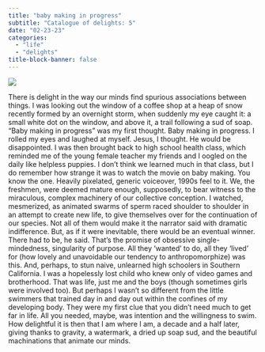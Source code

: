 ```yaml
---
title: "baby making in progress"
subtitle: "Catalogue of delights: 5"
date: "02-23-23"
categories:
  - "life"
  - "delights"
title-block-banner: false
---
```


![](https://substackcdn.com/image/fetch/f_auto,q_auto:good,fl_progressive:steep/https%3A%2F%2Fsubstack-post-media.s3.amazonaws.com%2Fpublic%2Fimages%2F0541f81a-354a-4e85-97e3-727e3a4d6f16_4032x3024.jpeg)

There is delight in the way our minds find spurious associations between things. I was looking out the window of a coffee shop at a heap of snow recently formed by an overnight storm, when suddenly my eye caught it: a small white dot on the window, and above it, a trail following a sud of soap. “Baby making in progress” was my first thought. Baby making in progress. I rolled my eyes and laughed at myself. Jesus, I thought. He would be disappointed. I was then brought back to high school health class, which reminded me of the young female teacher my friends and I oogled on the daily like helpless puppies. I don’t think we learned much in that class, but I do remember how strange it was to watch the movie on baby making. You know the one. Heavily pixelated, generic voiceover, 1990s feel to it. We, the freshmen, were deemed mature enough, supposedly, to bear witness to the miraculous, complex machinery of our collective conception. I watched, mesmerized, as animated swarms of sperm raced shoulder to shoulder in an attempt to create new life, to give themselves over for the continuation of our species. Not all of them would make it the narrator said with dramatic indifference. But, as if it were inevitable, there would be an eventual winner. There had to be, he said. That’s the promise of obsessive single-mindedness, singularity of purpose. All they ‘wanted’ to do, all they ‘lived’ for (how lovely and unavoidable our tendency to anthropomorphize) was this. And, perhaps, to stun naive, unlearned high schoolers in Southern California. I was a hopelessly lost child who knew only of video games and brotherhood. That was life, just me and the boys (though sometimes girls were involved too). But perhaps I wasn’t so different from the little swimmers that trained day in and day out within the confines of my developing body. They were my first clue that you didn’t need much to get far in life. All you needed, maybe, was intention and the willingness to swim. How delightful it is then that I am where I am, a decade and a half later, giving thanks to gravity, a watermark, a dried up soap sud, and the beautiful machinations that animate our minds.